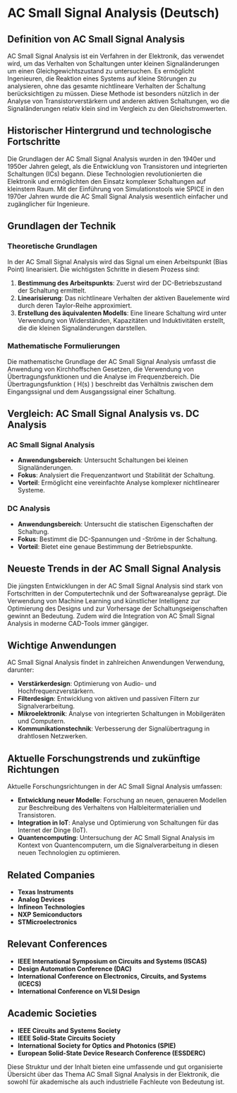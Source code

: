 # AC Small Signal Analysis (Deutsch)

## Definition von AC Small Signal Analysis

AC Small Signal Analysis ist ein Verfahren in der Elektronik, das verwendet wird, um das Verhalten von Schaltungen unter kleinen Signaländerungen um einen Gleichgewichtszustand zu untersuchen. Es ermöglicht Ingenieuren, die Reaktion eines Systems auf kleine Störungen zu analysieren, ohne das gesamte nichtlineare Verhalten der Schaltung berücksichtigen zu müssen. Diese Methode ist besonders nützlich in der Analyse von Transistorverstärkern und anderen aktiven Schaltungen, wo die Signaländerungen relativ klein sind im Vergleich zu den Gleichstromwerten.

## Historischer Hintergrund und technologische Fortschritte

Die Grundlagen der AC Small Signal Analysis wurden in den 1940er und 1950er Jahren gelegt, als die Entwicklung von Transistoren und integrierten Schaltungen (ICs) begann. Diese Technologien revolutionierten die Elektronik und ermöglichten den Einsatz komplexer Schaltungen auf kleinstem Raum. Mit der Einführung von Simulationstools wie SPICE in den 1970er Jahren wurde die AC Small Signal Analysis wesentlich einfacher und zugänglicher für Ingenieure.

## Grundlagen der Technik

### Theoretische Grundlagen

In der AC Small Signal Analysis wird das Signal um einen Arbeitspunkt (Bias Point) linearisiert. Die wichtigsten Schritte in diesem Prozess sind:

1. **Bestimmung des Arbeitspunkts**: Zuerst wird der DC-Betriebszustand der Schaltung ermittelt.
2. **Linearisierung**: Das nichtlineare Verhalten der aktiven Bauelemente wird durch deren Taylor-Reihe approximiert.
3. **Erstellung des äquivalenten Modells**: Eine lineare Schaltung wird unter Verwendung von Widerständen, Kapazitäten und Induktivitäten erstellt, die die kleinen Signaländerungen darstellen.

### Mathematische Formulierungen

Die mathematische Grundlage der AC Small Signal Analysis umfasst die Anwendung von Kirchhoffschen Gesetzen, die Verwendung von Übertragungsfunktionen und die Analyse im Frequenzbereich. Die Übertragungsfunktion \( H(s) \) beschreibt das Verhältnis zwischen dem Eingangssignal und dem Ausgangssignal einer Schaltung.

## Vergleich: AC Small Signal Analysis vs. DC Analysis

### AC Small Signal Analysis

- **Anwendungsbereich**: Untersucht Schaltungen bei kleinen Signaländerungen.
- **Fokus**: Analysiert die Frequenzantwort und Stabilität der Schaltung.
- **Vorteil**: Ermöglicht eine vereinfachte Analyse komplexer nichtlinearer Systeme.

### DC Analysis

- **Anwendungsbereich**: Untersucht die statischen Eigenschaften der Schaltung.
- **Fokus**: Bestimmt die DC-Spannungen und -Ströme in der Schaltung.
- **Vorteil**: Bietet eine genaue Bestimmung der Betriebspunkte.

## Neueste Trends in der AC Small Signal Analysis

Die jüngsten Entwicklungen in der AC Small Signal Analysis sind stark von Fortschritten in der Computertechnik und der Softwareanalyse geprägt. Die Verwendung von Machine Learning und künstlicher Intelligenz zur Optimierung des Designs und zur Vorhersage der Schaltungseigenschaften gewinnt an Bedeutung. Zudem wird die Integration von AC Small Signal Analysis in moderne CAD-Tools immer gängiger.

## Wichtige Anwendungen

AC Small Signal Analysis findet in zahlreichen Anwendungen Verwendung, darunter:

- **Verstärkerdesign**: Optimierung von Audio- und Hochfrequenzverstärkern.
- **Filterdesign**: Entwicklung von aktiven und passiven Filtern zur Signalverarbeitung.
- **Mikroelektronik**: Analyse von integrierten Schaltungen in Mobilgeräten und Computern.
- **Kommunikationstechnik**: Verbesserung der Signalübertragung in drahtlosen Netzwerken.

## Aktuelle Forschungstrends und zukünftige Richtungen

Aktuelle Forschungsrichtungen in der AC Small Signal Analysis umfassen:

- **Entwicklung neuer Modelle**: Forschung an neuen, genaueren Modellen zur Beschreibung des Verhaltens von Halbleitermaterialien und Transistoren.
- **Integration in IoT**: Analyse und Optimierung von Schaltungen für das Internet der Dinge (IoT).
- **Quantencomputing**: Untersuchung der AC Small Signal Analysis im Kontext von Quantencomputern, um die Signalverarbeitung in diesen neuen Technologien zu optimieren.

## Related Companies

- **Texas Instruments**
- **Analog Devices**
- **Infineon Technologies**
- **NXP Semiconductors**
- **STMicroelectronics**

## Relevant Conferences

- **IEEE International Symposium on Circuits and Systems (ISCAS)**
- **Design Automation Conference (DAC)**
- **International Conference on Electronics, Circuits, and Systems (ICECS)**
- **International Conference on VLSI Design**

## Academic Societies

- **IEEE Circuits and Systems Society**
- **IEEE Solid-State Circuits Society**
- **International Society for Optics and Photonics (SPIE)**
- **European Solid-State Device Research Conference (ESSDERC)**

Diese Struktur und der Inhalt bieten eine umfassende und gut organisierte Übersicht über das Thema AC Small Signal Analysis in der Elektronik, die sowohl für akademische als auch industrielle Fachleute von Bedeutung ist.
